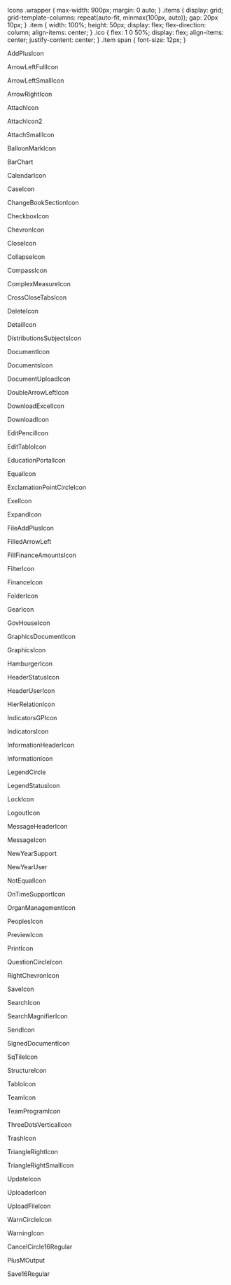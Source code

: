   Icons .wrapper { max-width: 900px; margin: 0 auto; } .items { display: grid; grid-template-columns: repeat(auto-fit, minmax(100px, auto)); gap: 20px 10px; } .item { width: 100%; height: 50px; display: flex; flex-direction: column; align-items: center; } .ico { flex: 1 0 50%; display: flex; align-items: center; justify-content: center; } .item span { font-size: 12px; }

AddPlusIcon

ArrowLeftFullIcon

ArrowLeftSmallIcon

ArrowRightIcon

AttachIcon

AttachIcon2

AttachSmallIcon

BalloonMarkIcon

BarChart

CalendarIcon

CaseIcon

ChangeBookSectionIcon

CheckboxIcon

ChevronIcon

CloseIcon

CollapseIcon

CompassIcon

ComplexMeasureIcon

CrossCloseTabsIcon

DeleteIcon

DetailIcon

DistributionsSubjectsIcon

DocumentIcon

DocumentsIcon

DocumentUploadIcon

DoubleArrowLeftIcon

DownloadExcelIcon

DownloadIcon

EditPencilIcon

EditTabloIcon

EducationPortalIcon

EqualIcon

ExclamationPointCircleIcon

ExelIcon

ExpandIcon

FileAddPlusIcon

FilledArrowLeft

FillFinanceAmountsIcon

FilterIcon

FinanceIcon

FolderIcon

GearIcon

GovHouseIcon

GraphicsDocumentIcon

GraphicsIcon

HamburgerIcon

HeaderStatusIcon

HeaderUserIcon

HierRelationIcon

IndicatorsGPIcon

IndicatorsIcon

InformationHeaderIcon

InformationIcon

LegendCircle

LegendStatusIcon

LockIcon

LogoutIcon

MessageHeaderIcon

MessageIcon

NewYearSupport

NewYearUser

NotEqualIcon

OnTimeSupportIcon

OrganManagementIcon

PeoplesIcon

PreviewIcon

PrintIcon

QuestionCircleIcon

RightChevronIcon

SaveIcon

SearchIcon

SearchMagnifierIcon

SendIcon

SignedDocumentIcon

SqTileIcon

StructureIcon

TabloIcon

TeamIcon

TeamProgramIcon

ThreeDotsVerticalIcon

TrashIcon

TriangleRightIcon

TriangleRightSmallIcon

UpdateIcon

UploaderIcon

UploadFileIcon

WarnCircleIcon

WarningIcon

CancelCircle16Regular

PlusMOutput

Save16Regular